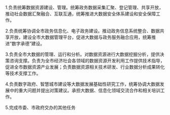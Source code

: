 1.负责统筹数据资源建设、管理。统筹政务数据采集汇聚、登记管理、共享开放，推动社会数据汇聚融合、互联互通，统筹推进大数据安全体系建设和安全保障工作。

2.负责统筹协调全市政务信息化、电子政务建设。推动政务信息系统整合、数据共享开放，建设全市大数据管理平台，促进大数据与政务服务融合应用，统筹推进“数字承德”建设。

3.负责全市大数据的管理、运行和分析。对数据资源进行大数据挖掘分析，提供决策咨询支撑。负责为全市经济社会各领域的数据资源开发利用工作提供技术指导，促进全市数据资源产业发展；负责数据资源相关技术研发、行业数据分析成果转化等技术支撑工作。

4.负责数字政府、智慧城市建设等大数据发展基础性研究工作，统筹协调大数据发展中的重大问题并提出对策建议。承担大数据、信息化领域交流合作和相关培训工作。

5.完成市委、市政府交办的其他任务